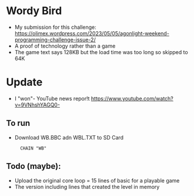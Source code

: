 # Wordy Bird
- My submission for this challenge:  
https://olimex.wordpress.com/2023/05/05/agonlight-weekend-programming-challenge-issue-2/
- A proof of technology rather than a game
- The game text says 128KB but the load time was too long so skipped to 64K

# Update
- I "won"- YouTube news repor!t https://www.youtube.com/watch?v=9VNhshYAGQ0- 

## To run
- Download WB.BBC adn WBL.TXT to SD Card

        CHAIN "WB"

## Todo  (maybe):
- Upload the original core loop = 15 lines of basic for a playable game
- The version including lines that created the  level in memory
